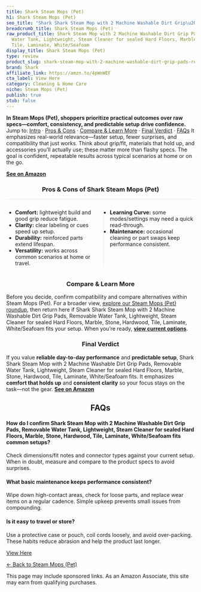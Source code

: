 ```yaml
---
title: Shark Steam Mops (Pet)
h1: Shark Steam Mops (Pet)
seo_title: "Shark Shark Steam Mop with 2 Machine Washable Dirt Grip\u2026"
breadcrumb_title: Shark Steam Mops (Pet)
raw_product_title: Shark Steam Mop with 2 Machine Washable Dirt Grip Pads, Removable
  Water Tank, Lightweight, Steam Cleaner for sealed Hard Floors, Marble, Stone, Hardwood,
  Tile, Laminate, White/Seafoam
display_title: Shark Steam Mops (Pet)
type: review
product_slug: shark-steam-mop-with-2-machine-washable-dirt-grip-pads-removable-water-b6ffdb58
brand: Shark
affiliate_link: https://amzn.to/4pWnWEF
cta_label: View Here
category: Cleaning & Home Care
niche: Steam Mops (Pet)
publish: true
stub: false
---
```


<div id="intro" class="full-width"><p><strong>In Steam Mops (Pet), shoppers prioritize practical outcomes over raw specs&mdash;comfort, consistency, and predictable setup drive confidence.</strong> Jump to: <a href="#intro">Intro</a> · <a href="#pros-cons">Pros &amp; Cons</a> · <a href="#compare-more">Compare &amp; Learn More</a> · <a href="#verdict">Final Verdict</a> · <a href="#faqs">FAQs</a> It emphasizes real-world relevance&mdash;faster setup, fewer surprises, and compatibility that just works. Think about grip/fit, materials that hold up, and accessories you’ll actually use; these matter more than flashy specs. The goal is confident, repeatable results across typical scenarios at home or on the go.</p><p><a href="https://amzn.to/4pWnWEF" rel="nofollow sponsored noopener" target="_blank"><strong>See on Amazon</strong></a></p></div>
<h3 id="pros-cons" style="text-align:center;">Pros &amp; Cons of Shark Steam Mops (Pet)</h3>
<div class="pc-grid" style="display:grid;grid-template-columns:1fr 1fr;gap:16px;border-top:1px solid #e5e7eb;padding-top:12px;">
  <ul>
    <li><strong>Comfort:</strong> lightweight build and good grip reduce fatigue.</li>
    <li><strong>Clarity:</strong> clear labeling or cues speed up setup.</li>
    <li><strong>Durability:</strong> reinforced parts extend lifespan.</li>
    <li><strong>Versatility:</strong> works across common scenarios at home or travel.</li>
  </ul>
  <ul style="border-left:1px solid #e5e7eb;padding-left:16px;">
    <li><strong>Learning Curve:</strong> some modes/settings may need a quick read-through.</li>
    <li><strong>Maintenance:</strong> occasional cleaning or part swaps keep performance consistent.</li>
  </ul>
</div>


<h3 id="compare-more" style="text-align:center;">Compare &amp; Learn More</h3>
<p>Before you decide, confirm compatibility and compare alternatives within Steam Mops (Pet). For a broader view, <a href="#">explore our Steam Mops (Pet) roundup</a>, then return here if Shark Shark Steam Mop with 2 Machine Washable Dirt Grip Pads, Removable Water Tank, Lightweight, Steam Cleaner for sealed Hard Floors, Marble, Stone, Hardwood, Tile, Laminate, White/Seafoam fits your setup. When you’re ready, <a href="https://amzn.to/4pWnWEF" rel="nofollow sponsored noopener" target="_blank"><strong>view current options</strong></a>.</p>

<h3 id="verdict" style="text-align:center;">Final Verdict</h3>
<p>If you value <strong>reliable day-to-day performance</strong> and <strong>predictable setup</strong>, Shark Shark Steam Mop with 2 Machine Washable Dirt Grip Pads, Removable Water Tank, Lightweight, Steam Cleaner for sealed Hard Floors, Marble, Stone, Hardwood, Tile, Laminate, White/Seafoam fits. It emphasizes <strong>comfort that holds up</strong> and <strong>consistent clarity</strong> so your focus stays on the task&mdash;not the gear. <a href="https://amzn.to/4pWnWEF" rel="nofollow sponsored noopener" target="_blank"><strong>See on Amazon</strong></a></p>

<h2 id="faqs" style="text-align:center;">FAQs</h2>
<h4><strong>How do I confirm Shark Steam Mop with 2 Machine Washable Dirt Grip Pads, Removable Water Tank, Lightweight, Steam Cleaner for sealed Hard Floors, Marble, Stone, Hardwood, Tile, Laminate, White/Seafoam fits common setups?</strong></h4>
<p>Check dimensions/fit notes and connector types against your current setup. When in doubt, measure and compare to the product specs to avoid surprises.</p>
<h4><strong>What basic maintenance keeps performance consistent?</strong></h4>
<p>Wipe down high-contact areas, check for loose parts, and replace wear items on a regular cadence. Simple upkeep prevents small issues from compounding.</p>
<h4><strong>Is it easy to travel or store?</strong></h4>
<p>Use a protective case or pouch, coil cords loosely, and avoid over-packing. These habits reduce abrasion and help the product last longer.</p>

<p><a class="btn" href="https://amzn.to/4pWnWEF" target="_blank" rel="nofollow sponsored noopener">View Here</a></p>
<p><a href="/roundups/cleaning-home-care/steam-mops-pet-/">← Back to Steam Mops (Pet)</a></p>
<aside class="disclosure">This page may include sponsored links. As an Amazon Associate, this site may earn from qualifying purchases.</aside>
